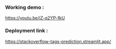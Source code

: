 ### Working demo :


https://youtu.be/jZ-q2YP-fkU


### Deployment link :


https://stackoverflow-tags-prediction.streamlit.app/
